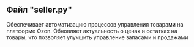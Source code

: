 ## Файл "seller.py"
Обеспечивает автоматизацию процессов управления товарами на платформе  Ozon. Обновляет актуальность о ценах и остатках на товары, что позволяет улучшить управление запасами и продажами
